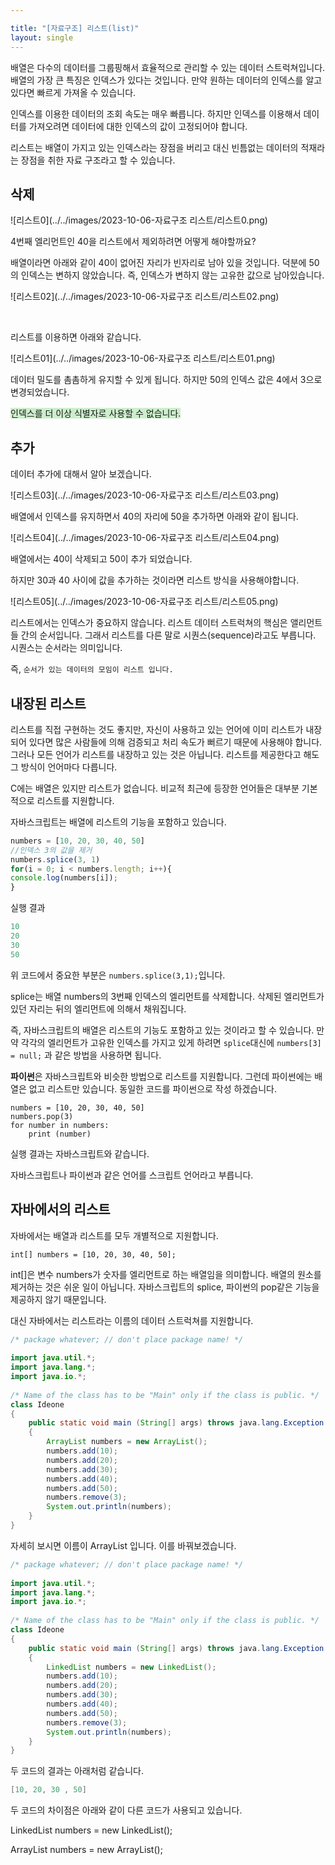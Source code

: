 ```yaml
---

title: "[자료구조] 리스트(list)"
layout: single
---
```


배열은 다수의 데이터를  그룹핑해서 효율적으로 관리할 수 있는 데이터 스트럭쳐입니다. 배열의 가장 큰 특징은 인덱스가 있다는 것입니다. 만약 원하는 데이터의 인덱스를 알고 있다면 빠르게 가져올 수 있습니다. 

인덱스를 이용한 데이터의 조회 속도는 매우 빠릅니다. 하지만 인덱스를 이용해서 데이터를 가져오려면 데이터에 대한 인덱스의 값이 고정되어야 합니다. 

리스트는 배열이 가지고 있는 인덱스라는 장점을 버리고 대신 빈틈없는 데이터의 적재라는 장점을 취한 자료 구조라고 할 수 있습니다.

## 삭제

![리스트0](../../images/2023-10-06-자료구조 리스트/리스트0.png)

4번째 엘리먼트인 40을 리스트에서 제외하려면 어떻게 해야할까요?



배열이라면 아래와 같이 40이 없어진 자리가 빈자리로 남아 있을 것입니다. 덕분에 50의 인덱스는 변하지 않았습니다. 
즉, 인덱스가 변하지 않는 고유한 값으로 남아있습니다.

![리스트02](../../images/2023-10-06-자료구조 리스트/리스트02.png) 

<br/>

리스트를 이용하면 아래와 같습니다.

![리스트01](../../images/2023-10-06-자료구조 리스트/리스트01.png)

데이터 밀도를 촘촘하게 유지할 수 있게 됩니다. 하지만 50의 인덱스 값은 4에서 3으로 변경되었습니다. 

<span style = "background-color: #cceecc">인덱스를 더 이상 식별자로 사용할 수 없습니다.</span>



## 추가

데이터 추가에 대해서 알아 보겠습니다.

![리스트03](../../images/2023-10-06-자료구조 리스트/리스트03.png)

배열에서 인덱스를 유지하면서 40의 자리에 50을 추가하면 아래와 같이 됩니다.

![리스트04](../../images/2023-10-06-자료구조 리스트/리스트04.png)

배열에서는 40이 삭제되고 50이 추가 되었습니다.

하지만 30과 40 사이에 값을 추가하는 것이라면 리스트 방식을 사용해야합니다.

![리스트05](../../images/2023-10-06-자료구조 리스트/리스트05.png)

리스트에서는 인덱스가 중요하지 않습니다. 리스트 데이터 스트럭쳐의 핵심은 앨리먼트들 간의 순서입니다. 그래서 리스트를 다른 말로 시퀀스(sequence)라고도 부릅니다. 시퀀스는 순서라는 의미입니다.

즉, `순서가 있는 데이터의 모임이 리스트 입니다.`





## 내장된 리스트 

리스트를 직접 구현하는 것도 좋지만, 자신이 사용하고 있는 언어에 이미 리스트가 내장되어 있다면 많은 사람들에 의해 검증되고 처리 속도가 뻐르기 때문에 사용해야 합니다. 그러나 모든 언어가 리스트를 내장하고 있는 것은 아닙니다. 리스트를 제공한다고 해도 그 방식이 언어마다 다릅니다. 

C에는 배열은 있지만 리스트가 없습니다. 비교적 최근에 등장한 언어들은 대부분 기본적으로 리스트를 지원합니다. 

자바스크립트는 배열에 리스트의 기능을 포함하고 있습니다. 

```javascript
numbers = [10, 20, 30, 40, 50]
//인덱스 3의 값을 제거
numbers.splice(3, 1)
for(i = 0; i < numbers.length; i++){
console.log(numbers[i]);
}
```

실행 결과

```javascript
10
20
30
50
```

위 코드에서 중요한  부분은 `numbers.splice(3,1);`입니다.

splice는 배열 numbers의 3번째 인덱스의 엘리먼트를 삭제합니다. 삭제된 엘리먼트가 있던 자리는 뒤의 엘리먼트에 의해서 채워집니다.



즉, 자바스크립트의 배열은 리스트의 기능도 포함하고 있는 것이라고 할 수 있습니다. 만약 각각의 엘리먼트가 고유한 인덱스를 가지고 있게 하려면 `splice`대신에 `numbers[3] = null;` 과 같은 방법을 사용하면 됩니다. 



**파이썬**은 자바스크립트와 비슷한 방법으로 리스트를 지원합니다. 그런데 파이썬에는 배열은 없고 리스트만 있습니다. 동일한 코드를 파이썬으로 작성 하겠습니다.

```pyth
numbers = [10, 20, 30, 40, 50]
numbers.pop(3)
for number in numbers:
	print (number)
```

실행 결과는 자바스크립트와 같습니다.

자바스크립트나 파이썬과 같은 언어를 스크립트 언어라고 부릅니다.



## 자바에서의 리스트

자바에서는 배열과 리스트를 모두 개별적으로 지원합니다.

`int[] numbers = [10, 20, 30, 40, 50];`

int[]은 변수 numbers가 숫자를 엘리먼트로 하는 배열임을 의미합니다. 배열의 원소를 제거하는 것은 쉬운 일이 아닙니다. 자바스크립트의 splice, 파이썬의 pop같은 기능을 제공하지 않기 때문입니다.

대신 자바에서는 리스트라는 이름의  데이터 스트럭쳐를 지원합니다.

```java
/* package whatever; // don't place package name! */
 
import java.util.*;
import java.lang.*;
import java.io.*;
 
/* Name of the class has to be "Main" only if the class is public. */
class Ideone
{
	public static void main (String[] args) throws java.lang.Exception
	{
		ArrayList numbers = new ArrayList();
		numbers.add(10);
		numbers.add(20);
		numbers.add(30);
		numbers.add(40);
		numbers.add(50);
		numbers.remove(3);
		System.out.println(numbers);
	}
}
```

자세히 보시면 이름이 ArrayList 입니다. 이를 바꿔보겠습니다.

```java
/* package whatever; // don't place package name! */
 
import java.util.*;
import java.lang.*;
import java.io.*;
 
/* Name of the class has to be "Main" only if the class is public. */
class Ideone
{
	public static void main (String[] args) throws java.lang.Exception
	{
		LinkedList numbers = new LinkedList();
		numbers.add(10);
		numbers.add(20);
		numbers.add(30);
		numbers.add(40);
		numbers.add(50);
		numbers.remove(3);
		System.out.println(numbers);
	}
}
```

두 코드의 결과는 아래처럼 같습니다.

```java
[10, 20, 30 , 50]
```

두 코드의 차이점은 아래와 같이 다른 코드가 사용되고 있습니다.

LinkedList numbers = new Linked<span style="font-color: red">List</span>();

ArrayList numbers = new Array<span style="font-color: red">List</span>();



